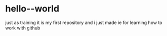 # hello--world
just as training
it is my first repository and i just made ie for learning how to work with github
